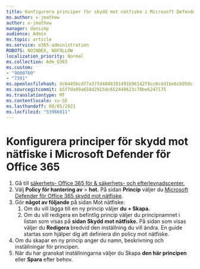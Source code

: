 ```yaml
---
title: Konfigurera principer för skydd mot nätfiske i Microsoft Defender för Office 365
ms.author: v-jmathew
author: v-jmathew
manager: dansimp
audience: Admin
ms.topic: article
ms.service: o365-administration
ROBOTS: NOINDEX, NOFOLLOW
localization_priority: Normal
ms.collection: Adm_O365
ms.custom:
- "9000760"
- "7391"
ms.openlocfilehash: dc6445bcd77a37fd4040381491b96142f8cc6cdd1be6cb05dcfba0c4a9a55dc5
ms.sourcegitcommit: b5f7da89a650d2915dc652449623c78be6247175
ms.translationtype: MT
ms.contentlocale: sv-SE
ms.lasthandoff: 08/05/2021
ms.locfileid: "53966811"
---
```

# <a name="set-up-anti-phishing-policies-in-microsoft-defender-for-office-365"></a>Konfigurera principer för skydd mot nätfiske i Microsoft Defender för Office 365

1. Gå till [säkerhets- Office 365 för & säkerhets- och efterlevnadscenter.](https://go.microsoft.com/fwlink/p/?linkid=2077143)
2. Välj **Policy för hantering av**  >  **hot.** På sidan **Princip** väljer du [Microsoft Defender för Office 365 skydd mot nätfiske](https://go.microsoft.com/fwlink/?linkid=2101369).
3. Gör **något av följande** på sidan Mot nätfiske:
    1. Om du vill lägga till en ny princip väljer **du + Skapa.**
    1. Om du vill redigera en befintlig princip väljer du principnamnet i listan som visas på **sidan Skydd mot nätfiske.** På sidan som visas väljer du **Redigera** bredvid den inställning du vill ändra. En guide startas som hjälper dig att definiera din policy mot nätfiske.
4. Om du skapar en ny princip anger du namn, beskrivning och inställningar för principen.
5. När du har granskat inställningarna väljer du Skapa **den här principen** eller **Spara** efter behov.
